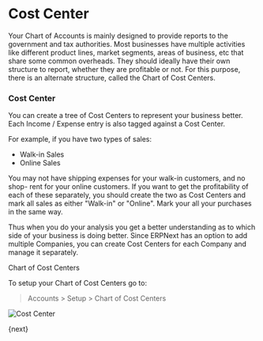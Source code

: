 <!-- add-breadcrumbs -->
# Cost Center

Your Chart of Accounts is mainly designed to provide reports to the government
and tax authorities. Most businesses have multiple activities like different
product lines, market segments, areas of business, etc that share some common
overheads. They should ideally have their own structure to report, whether they
are profitable or not. For this purpose, there is an alternate structure,
called the Chart of Cost Centers.

### Cost Center

You can create a tree of Cost Centers to represent your business better. Each
Income / Expense entry is also tagged against a Cost Center.

For example, if you have two types of sales:

  * Walk-in Sales
  * Online Sales

You may not have shipping expenses for your walk-in customers, and no shop-
rent for your online customers. If you want to get the profitability of each
of these separately, you should create the two as Cost Centers and mark all
sales as either "Walk-in" or "Online". Mark your all your purchases in the
same way.

Thus when you do your analysis you get a better understanding as to which side
of your business is doing better. Since ERPNext has an option to add multiple
Companies, you can create Cost Centers for each Company and manage it
separately.

Chart of Cost Centers

To setup your Chart of Cost Centers go to:

> Accounts > Setup > Chart of Cost Centers

<img class="screenshot" alt="Cost Center" src="{{docs_base_url}}/assets/img/chart-of-cost-center.png">

{next}
